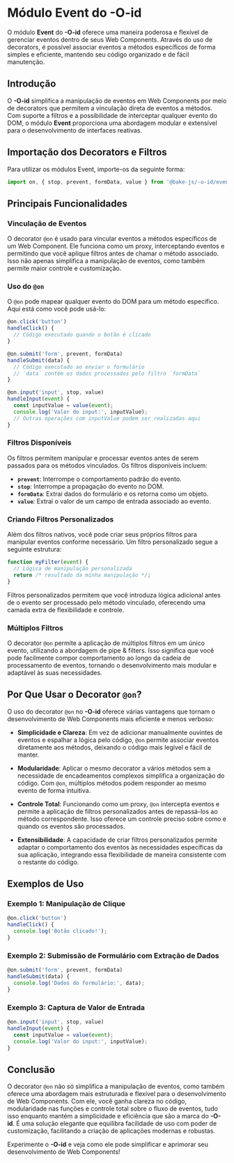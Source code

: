 # Módulo Event do **-O-id**

O módulo **Event** do **-O-id** oferece uma maneira poderosa e flexível de gerenciar eventos dentro de seus Web Components. Através do uso de decorators, é possível associar eventos a métodos específicos de forma simples e eficiente, mantendo seu código organizado e de fácil manutenção.

## Introdução

O **-O-id** simplifica a manipulação de eventos em Web Components por meio de decorators que permitem a vinculação direta de eventos a métodos. Com suporte a filtros e a possibilidade de interceptar qualquer evento do DOM, o módulo **Event** proporciona uma abordagem modular e extensível para o desenvolvimento de interfaces reativas. 

## Importação dos Decorators e Filtros

Para utilizar os módulos Event, importe-os da seguinte forma:

```javascript
import on, { stop, prevent, formData, value } from '@bake-js/-o-id/event';
```

## Principais Funcionalidades

### Vinculação de Eventos

O decorator `@on` é usado para vincular eventos a métodos específicos de um Web Component. Ele funciona como um proxy, interceptando eventos e permitindo que você aplique filtros antes de chamar o método associado. Isso não apenas simplifica a manipulação de eventos, como também permite maior controle e customização.

### Uso do `@on`

O `@on` pode mapear qualquer evento do DOM para um método específico. Aqui está como você pode usá-lo:

```javascript
@on.click('button')
handleClick() {
  // Código executado quando o botão é clicado
}

@on.submit('form', prevent, formData)
handleSubmit(data) {
  // Código executado ao enviar o formulário
  // `data` contém os dados processados pelo filtro `formData`
}

@on.input('input', stop, value)
handleInput(event) {
  const inputValue = value(event);
  console.log('Valor do input:', inputValue);
  // Outras operações com inputValue podem ser realizadas aqui
}
```

### Filtros Disponíveis

Os filtros permitem manipular e processar eventos antes de serem passados para os métodos vinculados. Os filtros disponíveis incluem:

- **`prevent`**: Interrompe o comportamento padrão do evento.
- **`stop`**: Interrompe a propagação do evento no DOM.
- **`formData`**: Extrai dados do formulário e os retorna como um objeto.
- **`value`**: Extrai o valor de um campo de entrada associado ao evento.

### Criando Filtros Personalizados

Além dos filtros nativos, você pode criar seus próprios filtros para manipular eventos conforme necessário. Um filtro personalizado segue a seguinte estrutura:

```javascript
function myFilter(event) {
  // Lógica de manipulação personalizada
  return /* resultado da minha manipulação */;
}
```

Filtros personalizados permitem que você introduza lógica adicional antes de o evento ser processado pelo método vinculado, oferecendo uma camada extra de flexibilidade e controle.

### Múltiplos Filtros

O decorator `@on` permite a aplicação de múltiplos filtros em um único evento, utilizando a abordagem de pipe & filters. Isso significa que você pode facilmente compor comportamento ao longo da cadeia de processamento de eventos, tornando o desenvolvimento mais modular e adaptável às suas necessidades.

## Por Que Usar o Decorator `@on`?

O uso do decorator `@on` no **-O-id** oferece várias vantagens que tornam o desenvolvimento de Web Components mais eficiente e menos verboso:

- **Simplicidade e Clareza**: Em vez de adicionar manualmente ouvintes de eventos e espalhar a lógica pelo código, `@on` permite associar eventos diretamente aos métodos, deixando o código mais legível e fácil de manter.

- **Modularidade**: Aplicar o mesmo decorator a vários métodos sem a necessidade de encadeamentos complexos simplifica a organização do código. Com `@on`, múltiplos métodos podem responder ao mesmo evento de forma intuitiva.

- **Controle Total**: Funcionando como um proxy, `@on` intercepta eventos e permite a aplicação de filtros personalizados antes de repassá-los ao método correspondente. Isso oferece um controle preciso sobre como e quando os eventos são processados.

- **Extensibilidade**: A capacidade de criar filtros personalizados permite adaptar o comportamento dos eventos às necessidades específicas da sua aplicação, integrando essa flexibilidade de maneira consistente com o restante do código.

## Exemplos de Uso

### Exemplo 1: Manipulação de Clique

```javascript
@on.click('button')
handleClick() {
  console.log('Botão clicado!');
}
```

### Exemplo 2: Submissão de Formulário com Extração de Dados

```javascript
@on.submit('form', prevent, formData)
handleSubmit(data) {
  console.log('Dados do formulário:', data);
}
```

### Exemplo 3: Captura de Valor de Entrada

```javascript
@on.input('input', stop, value)
handleInput(event) {
  const inputValue = value(event);
  console.log('Valor do input:', inputValue);
}
```

## Conclusão

O decorator `@on` não só simplifica a manipulação de eventos, como também oferece uma abordagem mais estruturada e flexível para o desenvolvimento de Web Components. Com ele, você ganha clareza no código, modularidade nas funções e controle total sobre o fluxo de eventos, tudo isso enquanto mantém a simplicidade e eficiência que são a marca do **-O-id**. É uma solução elegante que equilibra facilidade de uso com poder de customização, facilitando a criação de aplicações modernas e robustas.

Experimente o **-O-id** e veja como ele pode simplificar e aprimorar seu desenvolvimento de Web Components!
